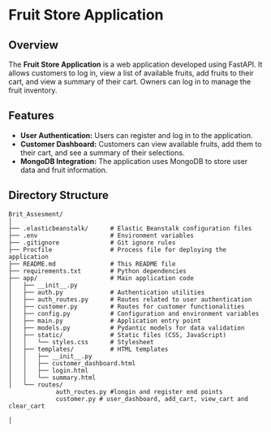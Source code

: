 # Fruit Store Application

## Overview

The **Fruit Store Application** is a web application developed using FastAPI. It allows customers to log in, view a list of available fruits, add fruits to their cart, and view a summary of their cart. Owners can log in to manage the fruit inventory.

## Features

- **User Authentication:** Users can register and log in to the application.
- **Customer Dashboard:** Customers can view available fruits, add them to their cart, and see a summary of their selections.
- **MongoDB Integration:** The application uses MongoDB to store user data and fruit information.

## Directory Structure

```plaintext
Brit_Assesment/
│
├── .elasticbeanstalk/      # Elastic Beanstalk configuration files
├── .env                    # Environment variables
├── .gitignore              # Git ignore rules
├── Procfile                # Process file for deploying the application
├── README.md               # This README file
├── requirements.txt        # Python dependencies
├── app/                    # Main application code
│   ├── __init__.py
│   ├── auth.py             # Authentication utilities
│   ├── auth_routes.py      # Routes related to user authentication
│   ├── customer.py         # Routes for customer functionalities
│   ├── config.py           # Configuration and environment variables
│   ├── main.py             # Application entry point
│   ├── models.py           # Pydantic models for data validation
│   ├── static/             # Static files (CSS, JavaScript)
│   │   └── styles.css      # Stylesheet
│   ├── templates/          # HTML templates
│   │   ├── __init__.py
│   │   ├── customer_dashboard.html
│   │   ├── login.html
│   │   └── summary.html
│   └── routes/
             auth_routes.py #longin and register end points
             customer.py # user_dashboard, add_cart, view_cart and clear_cart
             
│

